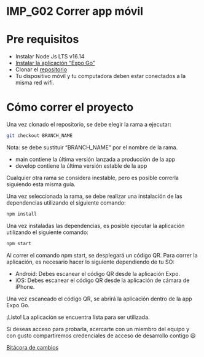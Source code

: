 # IMP_G02 Correr app móvil

# Pre requisitos

- Instalar Node Js LTS v16.14
- [Instalar la aplicación “Expo Go”](https://expo.dev/client)
- Clonar el [repositorio](https://github.com/Ace-Software-Development/florimperial_campanario_web_react)
- Tu dispositivo móvil y tu computadora deben estar conectados a la misma red wifi.

# Cómo correr el proyecto

Una vez clonado el repositorio, se debe elegir la rama a ejecutar:

```bash
git checkout BRANCH_NAME
```

Nota: se debe sustituir “BRANCH_NAME” por el nombre de la rama.

- main contiene la última versión lanzada a producción de la app
- develop contiene la última versión estable de la app

Cualquier otra rama se considera inestable, pero es posible correrla siguiendo esta misma guía.

Una vez seleccionada la rama, se debe realizar una instalación de las dependencias utilizando el siguiente comando:

```bash
npm install
```

Una vez instaladas las dependencias, es posible ejecutar la aplicación utilizando el siguiente comando:

```bash
npm start
```

Al correr el comando npm start, se desplegará un código QR. Para correr la aplicación, es necesario hacer lo siguiente dependiendo de tu SO:

- Android: Debes escanear el código QR desde la aplicación Expo.
- iOS: Debes escanear el código QR desde la aplicación de cámara de iPhone.

Una vez escaneado el código QR, se abrirá la aplicación dentro de la app Expo Go. 

¡Listo! La aplicación se encuentra lista para ser utilizada. 

Si deseas acceso para probarla, acercarte con un miembro del equipo y con gusto compartiremos credenciales de acceso de desarrollo contigo 😃

[Bitácora de cambios](IMP_G02%20Correr%20app%20mo%CC%81vil%2044c3a43ee6714e1fbe7be0d40e1ee97e/Bita%CC%81cora%20de%20cambios%20439a1164cc2041f4b4cba7b71f7cd8f0.csv)